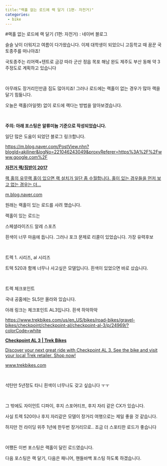 ```yaml
---
title:"랙홀 없는 로드에 랙 달기 (1편- 자전거)"
categories:
 - bike
---
```

#랙홀 없는 로드에 랙 달기 (1편: 자전거) : 네이버 블로그
<div class="wrap_rabbit pcol2 _param(1) _postViewArea221544247496" id="post-view221544247496">
<!-- Rabbit HTML --><div class="se-viewer se-theme-default" lang="ko-KR">
<!-- SE_DOC_HEADER_END -->
<div class="se-main-container">
<div class="se-component se-text se-l-default" id="SE-5b82f599-1262-47a4-8dc2-1bcb514cc0ed">
<div class="se-component-content">
<div class="se-section se-section-text se-l-default">
<div class="se-module se-module-text"><!-- SE-TEXT { --><p class="se-text-paragraph se-text-paragraph-align-" id="SE-ce8a9cbe-1a2b-422e-aeaf-55acedc60e0f" style=""><span class="se-fs- se-ff-" id="SE-e419a7cb-e1c6-4c49-8654-4f952e8cd8c2" style="">슬슬 낮이 더워지고 여름이 다가왔습니다. 이제 대학생이 되었으니 고등학교 때 꿈꾼 국토종주를 떠나야죠!</span></p><!-- } SE-TEXT --><!-- SE-TEXT { --><p class="se-text-paragraph se-text-paragraph-align-" id="SE-5d6635c9-febd-42d8-9407-c875bc753888" style=""><span class="se-fs- se-ff-" id="SE-a97b27b4-9eb6-436b-ae82-59044f4cbaa0" style="">국토종주는 리어랙+텐트로 금강 따라 군산 정읍 목포 해남 완도 제주도 부산 동해 약 3주정도로 계획하고 있습니다</span></p><!-- } SE-TEXT --><!-- SE-TEXT { --><p class="se-text-paragraph se-text-paragraph-align-" id="SE-18eea7ee-e57a-454e-a029-17a3d06457e0" style=""><span class="se-fs- se-ff-" id="SE-2fda5022-9a5c-4923-bf8a-6e367fbae7f5" style="">​</span></p><!-- } SE-TEXT --><!-- SE-TEXT { --><p class="se-text-paragraph se-text-paragraph-align-" id="SE-074fa869-13d4-4ed7-ab88-624c3ec8d598" style=""><span class="se-fs- se-ff-" id="SE-749b1fc9-b7cf-46b7-8762-b7dc6106cd06" style="">아무래도 장거리인만큼 짐도 많아지죠! 그러나 로드에는 랙홀이 없는 경우가 많아 랙을 달기 힘듦니다.</span></p><!-- } SE-TEXT --><!-- SE-TEXT { --><p class="se-text-paragraph se-text-paragraph-align-" id="SE-46469352-6869-40c3-864e-656022fdff64" style=""><span class="se-fs- se-ff-" id="SE-a55e597f-6bf9-4c4b-ba20-5db3c0882bdc" style="">오늘은 랙홀(아일렛) 없이 로드에 랙다는 방법을 알아보겠습니다.</span></p><!-- } SE-TEXT --><!-- SE-TEXT { --><p class="se-text-paragraph se-text-paragraph-align-" id="SE-14fb5e38-f2c7-4527-a44b-61dd50133f8a" style=""><span class="se-fs- se-ff-" id="SE-c91e19f7-12a1-4e66-a1bf-e1275fca8d0e" style="">​</span></p><!-- } SE-TEXT --><!-- SE-TEXT { --><p class="se-text-paragraph se-text-paragraph-align-" id="SE-cc537fd0-3acc-412d-94b2-3a77b44c5974" style=""><span class="se-fs-fs19 se-ff-" id="SE-b31b0876-88cb-486a-9605-2f0f3b339e49" style=""><b>주의: 아래 포스팅은 알류미늄 기준으로 작성되었습니다.</b></span></p><!-- } SE-TEXT --><!-- SE-TEXT { --><p class="se-text-paragraph se-text-paragraph-align-" id="SE-6b6c2b52-c026-4785-a206-2dc60e958ec8" style=""><span class="se-fs- se-ff-" id="SE-d22fb77b-193d-463c-b871-8ad8a0fac742" style="">일단 많은 도움이 되었던 블로그 링크합니다.</span></p><!-- } SE-TEXT --><!-- SE-TEXT { --><p class="se-text-paragraph se-text-paragraph-align-" id="SE-b49e6f48-65ab-42c5-8679-1b7233f9a620" style=""><span class="se-fs- se-ff-" id="SE-b354ab80-07d8-422a-a88c-a847c7bae51d" style=""><a class="se-link" href="https://m.blog.naver.com/PostView.nhn?blogId=akiliner&amp;logNo=221046243049&amp;proxyReferer=https%3A%2F%2Fwww.google.com%2F" target="_blank">https://m.blog.naver.com/PostView.nhn?blogId=akiliner&amp;logNo=221046243049&amp;proxyReferer=https%3A%2F%2Fwww.google.com%2F</a></span></p><!-- } SE-TEXT --></div>
</div>
</div>
</div> <div class="se-component se-oglink se-l-large_image" id="SE-4f1e27cc-2ab8-40fa-aec6-9f8f8e937cd1">
<div class="se-component-content">
<div class="se-section se-section-oglink se-l-large_image se-section-align-">
<div class="se-module se-module-oglink">
<a class="se-oglink-thumbnail" href="https://m.blog.naver.com/PostView.nhn?blogId=akiliner&amp;logNo=221046243049&amp;proxyReferer=https%3A%2F%2Fwww.google.com%2F" target="_blank">
<img alt="" class="se-oglink-thumbnail-resource" src="https://dthumb-phinf.pstatic.net/?src=%22https%3A%2F%2Fblogthumb.pstatic.net%2FMjAxNzA3MjJfMTI0%2FMDAxNTAwNjg4NDk3MDI5._R2NxbuOwnwXJRKz3A0QB6lMjOjS1yC5tGsxQ6zfLGgg.ge5sgpLNhfvSTegU75d7pNIU2jTM9MUTOd0Jb3kKYN4g.JPEG.akiliner%2FIMG_8595.jpg%3Ftype%3Dw2%22&amp;type=ff500_300">
</img></a>
<a class="se-oglink-info" href="https://m.blog.naver.com/PostView.nhn?blogId=akiliner&amp;logNo=221046243049&amp;proxyReferer=https%3A%2F%2Fwww.google.com%2F" target="_blank">
<div class="se-oglink-info-container">
<strong class="se-oglink-title">자전거 랙/짐받이 2017</strong>
<p class="se-oglink-summary">랙 홀의 유무랙 홀이 있으면 랙 설치가 일단 좀 수월합니다. 홀이 있는 경우들을 먼저 보고 없는 경우는 더...</p>
<p class="se-oglink-url">m.blog.naver.com</p>
</div>
</a>
</div>
</div>
</div>
<script class="__se_module_data" data-module='{"type":"v2_oglink", "id" :"SE-4f1e27cc-2ab8-40fa-aec6-9f8f8e937cd1", "data" : {"link" : "https://m.blog.naver.com/PostView.nhn?blogId=akiliner&amp;logNo=221046243049&amp;proxyReferer=https%3A%2F%2Fwww.google.com%2F", "isVideo" : "false", "thumbnail" : "https://dthumb-phinf.pstatic.net/?src=%22https%3A%2F%2Fblogthumb.pstatic.net%2FMjAxNzA3MjJfMTI0%2FMDAxNTAwNjg4NDk3MDI5._R2NxbuOwnwXJRKz3A0QB6lMjOjS1yC5tGsxQ6zfLGgg.ge5sgpLNhfvSTegU75d7pNIU2jTM9MUTOd0Jb3kKYN4g.JPEG.akiliner%2FIMG_8595.jpg%3Ftype%3Dw2%22&amp;type=ff500_300"}}' type="text/data"></script>
</div> <div class="se-component se-text se-l-default" id="SE-17e21f8c-190b-45ef-9638-e3bf291d5906">
<div class="se-component-content">
<div class="se-section se-section-text se-l-default">
<div class="se-module se-module-text"><!-- SE-TEXT { --><p class="se-text-paragraph se-text-paragraph-align-" id="SE-5784c08f-0632-488a-92f0-14b48aeae2c6" style=""><span class="se-fs- se-ff-" id="SE-df82a030-919f-4540-adda-3d041b9a21a1" style="">원래는 랙홀이 있는 로드를 사려 했습니다.</span></p><!-- } SE-TEXT --><!-- SE-TEXT { --><p class="se-text-paragraph se-text-paragraph-align-" id="SE-777d1e48-0bec-4d23-8c04-efd92d8b00b7" style=""><span class="se-fs- se-ff-" id="SE-281f31df-17ab-433c-9e8e-7912f55915ba" style="">랙홀이 있는 로드는</span></p><!-- } SE-TEXT --><!-- SE-TEXT { --><p class="se-text-paragraph se-text-paragraph-align-" id="SE-e03729a9-61ba-40fa-966f-8bba5d2937a2" style=""><span class="se-fs- se-ff-" id="SE-4f262ee6-74fa-414a-8fa3-1324425ed374" style="">스페셜라이즈드 알레 스포츠</span></p><!-- } SE-TEXT --><!-- SE-TEXT { --><p class="se-text-paragraph se-text-paragraph-align-" id="SE-22b3351c-54ff-45c6-970c-78b126100fd9" style=""><span class="se-fs- se-ff-" id="SE-142444b9-fc25-45fb-acf5-0edbbaf7b916" style="">흰색이 너무 마음에 듭니다. 그러나 포크 문제로 리콜이 있었습니다. 가장 유력후보</span></p><!-- } SE-TEXT --><!-- SE-TEXT { --><p class="se-text-paragraph se-text-paragraph-align-" id="SE-0a6fe780-db4a-4d9f-8a9b-5d23b2bfb050" style=""><span class="se-fs- se-ff-" id="SE-a43d1ce4-9c49-48bd-9779-e455240ba658" style="">​</span></p><!-- } SE-TEXT --><!-- SE-TEXT { --><p class="se-text-paragraph se-text-paragraph-align-" id="SE-ead69958-028a-48bf-b702-63f2753831da" style=""><span class="se-fs- se-ff-" id="SE-8d8192d7-0cd8-4607-9b7f-621e6061acf2" style="">트렉 1. 시리즈, al 시리즈</span></p><!-- } SE-TEXT --><!-- SE-TEXT { --><p class="se-text-paragraph se-text-paragraph-align-" id="SE-b5105abb-13ec-48cf-badc-b47d0a959e81" style=""><span class="se-fs- se-ff-" id="SE-c1664645-510b-406e-a73d-ce936e4366c7" style="">트텍 520과 함께 너무나 사고싶은 모델입니다. 흰색이 있었으면 바로 샀습니다.</span></p><!-- } SE-TEXT --><!-- SE-TEXT { --><p class="se-text-paragraph se-text-paragraph-align-" id="SE-3bb3f4a6-fd41-4b49-aa54-39c0588131f9" style=""><span class="se-fs- se-ff-" id="SE-2740ad72-8395-4dd8-a346-b11aaadc781d" style="">​</span></p><!-- } SE-TEXT --><!-- SE-TEXT { --><p class="se-text-paragraph se-text-paragraph-align-" id="SE-94d3c64e-89dd-490b-8791-6da9eef16083" style=""><span class="se-fs- se-ff-" id="SE-ccb1db62-6fe9-4daa-a4f4-a54cf12c923c" style="">트렉 체크포인트</span></p><!-- } SE-TEXT --><!-- SE-TEXT { --><p class="se-text-paragraph se-text-paragraph-align-" id="SE-60ac68db-f8ba-4f20-9200-72ff6dae3f79" style=""><span class="se-fs- se-ff-" id="SE-edc56996-7991-47bd-8d0e-3c3069eb51d7" style="">국내 공홈에는 SL5만 올라와 있습니다. </span></p><!-- } SE-TEXT --><!-- SE-TEXT { --><p class="se-text-paragraph se-text-paragraph-align-" id="SE-2b2e27d9-64c6-4c66-8637-dba26e0da78c" style=""><span class="se-fs- se-ff-" id="SE-0a64f52c-61f7-426f-81e0-c8a470f88381" style="">아래 링크는 체크포인트 AL3입니다. 흰색 하악하악</span></p><!-- } SE-TEXT --><!-- SE-TEXT { --><p class="se-text-paragraph se-text-paragraph-align-" id="SE-bf10d204-3ba9-403c-a118-a84a1a5dc687" style=""><span class="se-fs- se-ff-" id="SE-5ec2430e-1d15-4bf1-a44a-5f4501d82dc7" style=""><a class="se-link" href="https://www.trekbikes.com/us/en_US/bikes/road-bikes/gravel-bikes/checkpoint/checkpoint-al/checkpoint-al-3/p/24969/?colorCode=white" target="_blank">https://www.trekbikes.com/us/en_US/bikes/road-bikes/gravel-bikes/checkpoint/checkpoint-al/checkpoint-al-3/p/24969/?colorCode=white</a></span></p><!-- } SE-TEXT --></div>
</div>
</div>
</div> <div class="se-component se-oglink se-l-large_image" id="SE-8c43ab3d-3544-4165-8027-c6a44e28c55a">
<div class="se-component-content">
<div class="se-section se-section-oglink se-l-large_image se-section-align-">
<div class="se-module se-module-oglink">
<a class="se-oglink-thumbnail" href="https://www.trekbikes.com/us/en_US/bikes/road-bikes/gravel-bikes/checkpoint/checkpoint-al/checkpoint-al-3/p/24969/?colorCode=white" target="_blank">
<img alt="" class="se-oglink-thumbnail-resource" src="https://dthumb-phinf.pstatic.net/?src=%22https%3A%2F%2Ftrek.scene7.com%2Fis%2Fimage%2FTrekBicycleProducts%2FCheckpointAL3_19_24969_C_Primary%3Fwid%3D1200%22&amp;type=ff500_300">
</img></a>
<a class="se-oglink-info" href="https://www.trekbikes.com/us/en_US/bikes/road-bikes/gravel-bikes/checkpoint/checkpoint-al/checkpoint-al-3/p/24969/?colorCode=white" target="_blank">
<div class="se-oglink-info-container">
<strong class="se-oglink-title">Checkpoint AL 3 | Trek Bikes</strong>
<p class="se-oglink-summary">Discover your next great ride with Checkpoint AL 3. See the bike and visit your local Trek retailer. Shop now!</p>
<p class="se-oglink-url">www.trekbikes.com</p>
</div>
</a>
</div>
</div>
</div>
<script class="__se_module_data" data-module='{"type":"v2_oglink", "id" :"SE-8c43ab3d-3544-4165-8027-c6a44e28c55a", "data" : {"link" : "https://www.trekbikes.com/us/en_US/bikes/road-bikes/gravel-bikes/checkpoint/checkpoint-al/checkpoint-al-3/p/24969/?colorCode=white", "isVideo" : "false", "thumbnail" : "https://dthumb-phinf.pstatic.net/?src=%22https%3A%2F%2Ftrek.scene7.com%2Fis%2Fimage%2FTrekBicycleProducts%2FCheckpointAL3_19_24969_C_Primary%3Fwid%3D1200%22&amp;type=ff500_300"}}' type="text/data"></script>
</div> <div class="se-component se-text se-l-default" id="SE-efef25a1-7ae1-4407-b63c-209141623dd9">
<div class="se-component-content">
<div class="se-section se-section-text se-l-default">
<div class="se-module se-module-text"><!-- SE-TEXT { --><p class="se-text-paragraph se-text-paragraph-align-" id="SE-8c7465ac-7cd8-4b15-ab4e-c38852ac1d13" style=""><span class="se-fs- se-ff-" id="SE-45d7eca4-7eb6-49d5-88ae-675e7e944490" style="">​</span></p><!-- } SE-TEXT --><!-- SE-TEXT { --><p class="se-text-paragraph se-text-paragraph-align-" id="SE-db4da719-c121-49e9-bdc2-033a9f6a8236" style=""><span class="se-fs- se-ff-" id="SE-ca53d2e3-4bf9-4b9c-ac4a-34962f9f60d7" style="">석탄만 5년정도 타니 흰색이 너무나도 갖고 싶습니다 ㅜㅜ</span></p><!-- } SE-TEXT --><!-- SE-TEXT { --><p class="se-text-paragraph se-text-paragraph-align-" id="SE-8cdd2820-126b-4a25-abbb-7a76b4e2c10a" style=""><span class="se-fs- se-ff-" id="SE-706fb9de-52f5-4a30-b14e-acb706bf477b" style="">​</span></p><!-- } SE-TEXT --><!-- SE-TEXT { --><p class="se-text-paragraph se-text-paragraph-align-" id="SE-45498f83-e47b-4a32-a05b-b1bd5a4f9574" style=""><span class="se-fs- se-ff-" id="SE-74a1ca81-5392-4b42-b61e-2a4afafc6ad4" style="">그 밖에도 자이언트 디파이, 후지 스포어티프, 후지 자리 같은 CX가 있습니다.</span></p><!-- } SE-TEXT --><!-- SE-TEXT { --><p class="se-text-paragraph se-text-paragraph-align-" id="SE-43c9c1ca-153e-4927-807e-220bb7b030b7" style=""><span class="se-fs- se-ff-" id="SE-6ab973a6-ed3f-4d6e-b170-9d3f023cb032" style="">사실 트렉 520이나 후지 자리같은 모델이 장거리 여행으로는 제일 좋을 것 같습니다.</span></p><!-- } SE-TEXT --><!-- SE-TEXT { --><p class="se-text-paragraph se-text-paragraph-align-" id="SE-649008a2-5449-4563-9553-83b48af4c19a" style=""><span class="se-fs- se-ff-" id="SE-5d3aac39-5691-428a-bfd6-da4f5288e210" style="">하지만 전 라이딩 위주 1년에 한두번 장거리므로.. 조금 더 스포티한 로드가 좋습니다</span></p><!-- } SE-TEXT --><!-- SE-TEXT { --><p class="se-text-paragraph se-text-paragraph-align-" id="SE-391aabe3-0aeb-4a4d-89e0-6ed804d9244d" style=""><span class="se-fs- se-ff-" id="SE-ae269547-8dc6-469b-bc9e-95081147fea0" style="">​</span></p><!-- } SE-TEXT --><!-- SE-TEXT { --><p class="se-text-paragraph se-text-paragraph-align-" id="SE-35cb9d5a-d5a5-42bc-874d-920748fbd5db" style=""><span class="se-fs- se-ff-" id="SE-f5197d44-91bf-4ac8-bc49-5d1c9d14726a" style="">어쨌든 이번 포스팅은 랙홀이 달린 로드였습니다.</span></p><!-- } SE-TEXT --><!-- SE-TEXT { --><p class="se-text-paragraph se-text-paragraph-align-" id="SE-b6135efc-0ceb-4181-9a37-14292c04e3a8" style=""><span class="se-fs- se-ff-" id="SE-c8ee79e3-5b93-4f29-863c-96199e8c3527" style="">다음 포스팅은 랙 달기, 다음은 패니어, 핸들바백 포스팅 하도록 하겠습니다.</span></p><!-- } SE-TEXT --><!-- SE-TEXT { --><p class="se-text-paragraph se-text-paragraph-align-" id="SE-ca576812-435e-4ec4-92af-2fbc457502bd" style=""><span class="se-fs- se-ff-" id="SE-301d2542-1dcc-410c-beba-c2db402ebbf5" style="">​</span></p><!-- } SE-TEXT --><!-- SE-TEXT { --><p class="se-text-paragraph se-text-paragraph-align-" id="SE-8f92eb1b-0389-4e94-b616-8a0f82aa3f80" style=""><span class="se-fs- se-ff-" id="SE-cfe10f23-1231-4ea4-ad72-fdfea81aec37" style="">​</span></p><!-- } SE-TEXT --></div>
</div>
</div>
</div> </div>
</div>
</div>